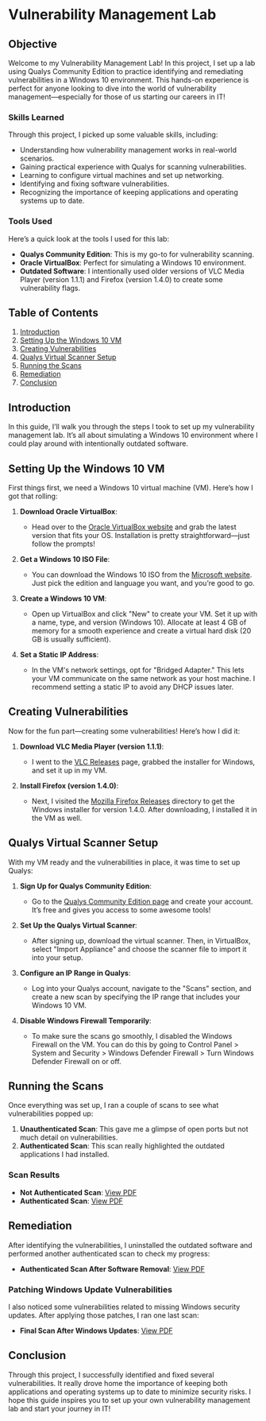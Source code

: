 # Vulnerability Management Lab

## Objective

Welcome to my Vulnerability Management Lab! In this project, I set up a lab using Qualys Community Edition to practice identifying and remediating vulnerabilities in a Windows 10 environment. This hands-on experience is perfect for anyone looking to dive into the world of vulnerability management—especially for those of us starting our careers in IT!

### Skills Learned

Through this project, I picked up some valuable skills, including:

- Understanding how vulnerability management works in real-world scenarios.
- Gaining practical experience with Qualys for scanning vulnerabilities.
- Learning to configure virtual machines and set up networking.
- Identifying and fixing software vulnerabilities.
- Recognizing the importance of keeping applications and operating systems up to date.

### Tools Used

Here’s a quick look at the tools I used for this lab:

- **Qualys Community Edition**: This is my go-to for vulnerability scanning.
- **Oracle VirtualBox**: Perfect for simulating a Windows 10 environment.
- **Outdated Software**: I intentionally used older versions of VLC Media Player (version 1.1.1) and Firefox (version 1.4.0) to create some vulnerability flags.

## Table of Contents

1. [Introduction](#introduction)
2. [Setting Up the Windows 10 VM](#setting-up-the-windows-10-vm)
3. [Creating Vulnerabilities](#creating-vulnerabilities)
4. [Qualys Virtual Scanner Setup](#qualys-virtual-scanner-setup)
5. [Running the Scans](#running-the-scans)
6. [Remediation](#remediation)
7. [Conclusion](#conclusion)

## Introduction

In this guide, I’ll walk you through the steps I took to set up my vulnerability management lab. It’s all about simulating a Windows 10 environment where I could play around with intentionally outdated software.

## Setting Up the Windows 10 VM

First things first, we need a Windows 10 virtual machine (VM). Here’s how I got that rolling:

1. **Download Oracle VirtualBox**:
   - Head over to the [Oracle VirtualBox website](https://www.virtualbox.org/) and grab the latest version that fits your OS. Installation is pretty straightforward—just follow the prompts!

2. **Get a Windows 10 ISO File**:
   - You can download the Windows 10 ISO from the [Microsoft website](https://www.microsoft.com/en-us/software-download/windows10). Just pick the edition and language you want, and you’re good to go.

3. **Create a Windows 10 VM**:
   - Open up VirtualBox and click "New" to create your VM. Set it up with a name, type, and version (Windows 10). Allocate at least 4 GB of memory for a smooth experience and create a virtual hard disk (20 GB is usually sufficient).

4. **Set a Static IP Address**:
   - In the VM's network settings, opt for "Bridged Adapter." This lets your VM communicate on the same network as your host machine. I recommend setting a static IP to avoid any DHCP issues later.

## Creating Vulnerabilities

Now for the fun part—creating some vulnerabilities! Here’s how I did it:

1. **Download VLC Media Player (version 1.1.1)**:
   - I went to the [VLC Releases](https://download.videolan.org/pub/videolan/vlc/1.1.1/) page, grabbed the installer for Windows, and set it up in my VM.

2. **Install Firefox (version 1.4.0)**:
   - Next, I visited the [Mozilla Firefox Releases](https://ftp.mozilla.org/pub/firefox/releases/1.0.4/) directory to get the Windows installer for version 1.4.0. After downloading, I installed it in the VM as well.

## Qualys Virtual Scanner Setup

With my VM ready and the vulnerabilities in place, it was time to set up Qualys:

1. **Sign Up for Qualys Community Edition**:
   - Go to the [Qualys Community Edition page](https://www.qualys.com/community-edition/) and create your account. It’s free and gives you access to some awesome tools!

2. **Set Up the Qualys Virtual Scanner**:
   - After signing up, download the virtual scanner. Then, in VirtualBox, select "Import Appliance" and choose the scanner file to import it into your setup.

3. **Configure an IP Range in Qualys**:
   - Log into your Qualys account, navigate to the "Scans" section, and create a new scan by specifying the IP range that includes your Windows 10 VM.

4. **Disable Windows Firewall Temporarily**:
   - To make sure the scans go smoothly, I disabled the Windows Firewall on the VM. You can do this by going to Control Panel > System and Security > Windows Defender Firewall > Turn Windows Defender Firewall on or off.

## Running the Scans

Once everything was set up, I ran a couple of scans to see what vulnerabilities popped up:

1. **Unauthenticated Scan**: This gave me a glimpse of open ports but not much detail on vulnerabilities.
2. **Authenticated Scan**: This scan really highlighted the outdated applications I had installed.

### Scan Results

- **Not Authenticated Scan**: [View PDF](https://github.com/yourusername/yourrepo/raw/main/unauthenticated_scan.pdf)
- **Authenticated Scan**: [View PDF](https://github.com/yourusername/yourrepo/raw/main/authenticated_scan.pdf)

## Remediation

After identifying the vulnerabilities, I uninstalled the outdated software and performed another authenticated scan to check my progress:

- **Authenticated Scan After Software Removal**: [View PDF](https://github.com/yourusername/yourrepo/raw/main/authenticated_scan_after_removal.pdf)

### Patching Windows Update Vulnerabilities

I also noticed some vulnerabilities related to missing Windows security updates. After applying those patches, I ran one last scan:

- **Final Scan After Windows Updates**: [View PDF](https://github.com/yourusername/yourrepo/raw/main/final_scan.pdf)

## Conclusion

Through this project, I successfully identified and fixed several vulnerabilities. It really drove home the importance of keeping both applications and operating systems up to date to minimize security risks. I hope this guide inspires you to set up your own vulnerability management lab and start your journey in IT!
